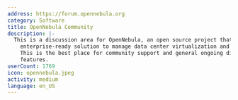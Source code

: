 ```yaml
---
address: https://forum.opennebula.org
category: Software
title: OpenNebula Community
description: |-
  This is a discussion area for OpenNebula, an open source project that develops a turnkey
    enterprise-ready solution to manage data center virtualization and build IaaS clouds.
    This is the best place for community support and general ongoing discussions about
    features.
userCount: 1769
icon: opennebula.jpeg
activity: medium
language: en_US
---
```

